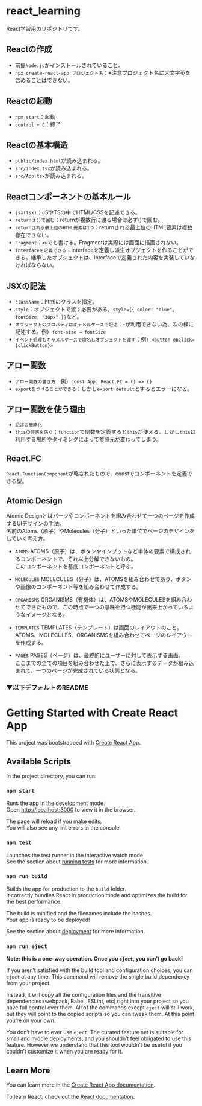 # react_learning
React学習用のリポジトリです。



## Reactの作成
- 前提`Node.js`がインストールされていること。
- `npx create-react-app プロジェクト名`：※注意プロジェクト名に大文字英を含めることはできない。



## Reactの起動
- `npm start`：起動
- `control + C`：終了



## Reactの基本構造
- `public/index.html`が読み込まれる。
- `src/index.tsx`が読み込まれる。
- `src/App.tsx`が読み込まれる。



## Reactコンポーネントの基本ルール
- `jsx(tsx)`：JSやTSの中でHTML/CSSを記述できる。
- `returnは()で囲む`：returnが複数行に渡る場合は必ず()で囲む。
- `returnされる最上位のHTML要素は1つ`：returnされる最上位のHTML要素は複数存在できない。
- `Fragment`：`<>`でも書ける。Fragmentは実際には画面に描画されない。
- `interfaceを定義できる`：interfaceを定義し派生オブジェクトを作ることができる。継承したオブジェクトは、interfaceで定義された内容を実装していなければならない。



## JSXの記法
- `className`：htmlのクラスを指定。
- `style`：オブジェクトで渡す必要がある。`style={{ color: "blue", fontSize; "30px" }}`など。
- `オブジェクトのプロパティはキャメルケースで記述`：-が利用できない為、次の様に記述する。例）`font-size → fontSize`
- `イベント処理もキャメルケースで命名しオブジェクトを渡す`：例）`<button onClick={clickButton}>`



## アロー関数
- `アロー関数の書き方`：例）`const App: React.FC = () => {}`
- `exportをつけることができる`：しかし`export default`とするとエラーになる。



## アロー関数を使う理由
- `記述の簡略化`
- `thisの弊害を防ぐ`：`function`で関数を定義すると`this`が使える。しかし`this`は利用する場所やタイミングによって参照元が変わってしまう。



## React.FC
`React.FunctionComponent`が略されたもので、constでコンポーネントを定義できる型。



## Atomic Design
Atomic Designとはパーツやコンポーネントを組み合わせて一つのページを作成するUIデザインの手法。\
名前のAtoms（原子）やMolecules（分子）といった単位でページのデザインをしていく考え方。

- `ATOMS`
ATOMS（原子）は、ボタンやインプットなど単体の要素で構成されるコンポーネントで、それ以上分解できないもの。\
このコンポーネントを基底コンポーネントと呼ぶ。

- `MOLECULES`
MOLECULES（分子）は、ATOMSを組み合わせであり、ボタンや画像のコンポーネント等を組み合わせて作成する。

- `ORGANISMS`
ORGANISMS（有機体）は、ATOMSやMOLECULESを組み合わせてできたもので、この時点で一つの意味を持つ機能が出来上がっているようなイメージとなる。

- `TEMPLATES`
TEMPLATES（テンプレート）は画面のレイアウトのこと。\
ATOMS、MOLECULES、ORGANISMSを組み合わせてページのレイアウトを作成する。

- `PAGES`
PAGES（ページ）は、最終的にユーザーに対して表示する画面。\
ここまでの全ての項目を組み合わせた上で、さらに表示するデータが組み込まれて、一つのページが完成されている状態となる。

### ▼以下デフォルトのREADME



# Getting Started with Create React App

This project was bootstrapped with [Create React App](https://github.com/facebook/create-react-app).

## Available Scripts

In the project directory, you can run:

### `npm start`

Runs the app in the development mode.\
Open [http://localhost:3000](http://localhost:3000) to view it in the browser.

The page will reload if you make edits.\
You will also see any lint errors in the console.

### `npm test`

Launches the test runner in the interactive watch mode.\
See the section about [running tests](https://facebook.github.io/create-react-app/docs/running-tests) for more information.

### `npm run build`

Builds the app for production to the `build` folder.\
It correctly bundles React in production mode and optimizes the build for the best performance.

The build is minified and the filenames include the hashes.\
Your app is ready to be deployed!

See the section about [deployment](https://facebook.github.io/create-react-app/docs/deployment) for more information.

### `npm run eject`

**Note: this is a one-way operation. Once you `eject`, you can’t go back!**

If you aren’t satisfied with the build tool and configuration choices, you can `eject` at any time. This command will remove the single build dependency from your project.

Instead, it will copy all the configuration files and the transitive dependencies (webpack, Babel, ESLint, etc) right into your project so you have full control over them. All of the commands except `eject` will still work, but they will point to the copied scripts so you can tweak them. At this point you’re on your own.

You don’t have to ever use `eject`. The curated feature set is suitable for small and middle deployments, and you shouldn’t feel obligated to use this feature. However we understand that this tool wouldn’t be useful if you couldn’t customize it when you are ready for it.

## Learn More

You can learn more in the [Create React App documentation](https://facebook.github.io/create-react-app/docs/getting-started).

To learn React, check out the [React documentation](https://reactjs.org/).